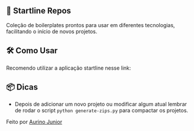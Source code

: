 ## 🚀 Startline Repos

Coleção de boilerplates prontos para usar em diferentes tecnologias, facilitando o início de novos projetos.

## 🛠️ Como Usar

Recomendo utilizar a aplicação startline nesse link:

## 📦 Dicas
- Depois de adicionar um novo projeto ou modificar algum atual lembrar de rodar o script `python generate-zips.py` para compactar os projetos.

Feito por [Aurino Junior](https://github.com/AurinoJunior)
